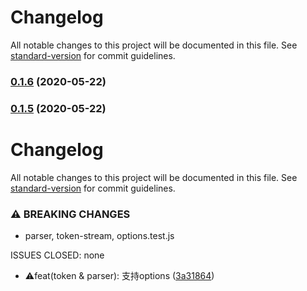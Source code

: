 # Changelog

All notable changes to this project will be documented in this file. See [standard-version](https://github.com/conventional-changelog/standard-version) for commit guidelines.

### [0.1.6](http://gitlab.alibaba-inc.com/wb-yzw695400/ceval/compare/v0.1.5...v0.1.6) (2020-05-22)

### [0.1.5](http://gitlab.alibaba-inc.com/wb-yzw695400/ceval/compare/v0.1.4...v0.1.5) (2020-05-22)

# Changelog

All notable changes to this project will be documented in this file. See [standard-version](https://github.com/conventional-changelog/standard-version) for commit guidelines.


### ⚠ BREAKING CHANGES

* parser, token-stream, options.test.js

ISSUES CLOSED:  none

* ⚠️feat(token & parser): 支持options ([3a31864](http://gitlab.alibaba-inc.com/wb-yzw695400/ceval/commit/3a318649c75a9f4cbac8a8f353d550407715fd3f))